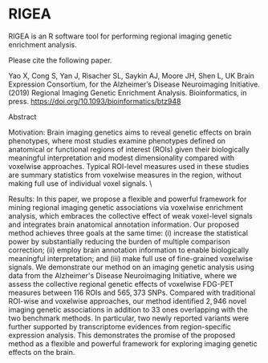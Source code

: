 # RIGEA
RIGEA is an R software tool for performing regional imaging genetic enrichment analysis.

Please cite the following paper.

Yao X, Cong S, Yan J, Risacher SL, Saykin AJ, Moore JH, Shen L, UK Brain Expression Consortium, for the Alzheimer’s Disease Neuroimaging Initiative. (2019) Regional Imaging Genetic Enrichment Analysis. Bioinformatics, in press. https://doi.org/10.1093/bioinformatics/btz948

Abstract

Motivation: Brain imaging genetics aims to reveal genetic effects on brain phenotypes, where most studies examine phenotypes defined on anatomical or functional regions of interest (ROIs) given their biologically meaningful interpretation and modest dimensionality compared with voxelwise approaches. Typical ROI-level measures used in these studies are summary statistics from voxelwise measures in the region, without making full use of individual voxel signals. \\

Results: In this paper, we propose a flexible and powerful framework for mining regional imaging genetic associations via voxelwise enrichment analysis, which embraces the collective effect of weak voxel-level signals and integrates brain anatomical annotation information. Our proposed method achieves three goals at the same time: (i) increase the statistical power by substantially reducing the burden of multiple comparison correction; (ii) employ brain annotation information to enable biologically meaningful interpretation; and (iii) make full use of fine-grained voxelwise signals. We demonstrate our method on an imaging genetic analysis using data from the Alzheimer's Disease Neuroimaging Initiative, where we assess the collective regional genetic effects of voxelwise FDG-PET measures between $116$ ROIs and $565,373$ SNPs. Compared with traditional ROI-wise and voxelwise approaches, our method identified $2,946$ novel imaging genetic associations in addition to $33$ ones overlapping with the two benchmark methods. In particular, two newly reported variants were further supported by transcriptome evidences from region-specific expression analysis. This demonstrates the promise of the proposed method as a flexible and powerful framework for exploring imaging genetic effects on the brain.
